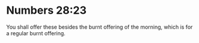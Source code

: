 # Numbers 28:23

You shall offer these besides the burnt offering of the morning, which is for a regular burnt offering.
